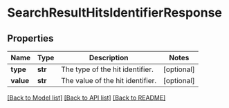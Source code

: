 # SearchResultHitsIdentifierResponse

## Properties
Name | Type | Description | Notes
------------ | ------------- | ------------- | -------------
**type** | **str** | The type of the hit identifier. | [optional] 
**value** | **str** | The value of the hit identifier. | [optional] 

[[Back to Model list]](../README.md#documentation-for-models) [[Back to API list]](../README.md#documentation-for-api-endpoints) [[Back to README]](../README.md)

